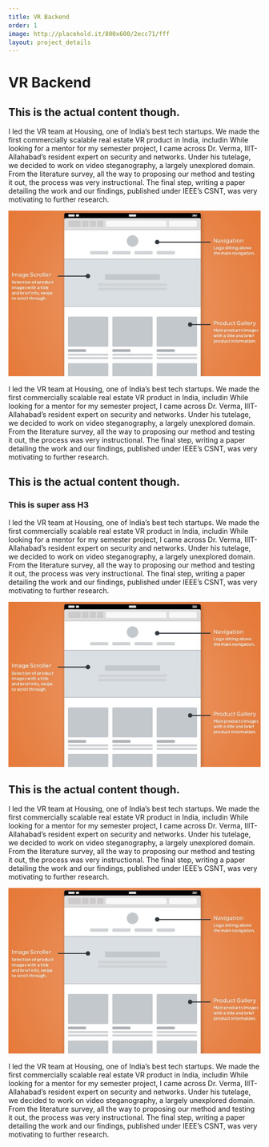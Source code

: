 ```yaml
---
title: VR Backend
order: 1
image: http://placehold.it/800x600/2ecc71/fff
layout: project_details
---
```


# VR Backend

## This is the actual content though.

I led the VR team at Housing, one of India’s best tech startups. We made the first commercially scalable real estate VR product in India, includin While looking for a mentor for my semester project, I came across Dr. Verma, IIIT-Allahabad’s resident expert on security and networks. Under his tutelage, we decided to work on video steganography, a largely unexplored domain. From the literature survey, all the way to proposing our method and testing it out, the process was very instructional. The final step, writing a paper detailing the work and our findings, published under IEEE’s CSNT, was very motivating to further research.

![randomimage](/assets/big_image_placeholder.png)


I led the VR team at Housing, one of India’s best tech startups. We made the first commercially scalable real estate VR product in India, includin While looking for a mentor for my semester project, I came across Dr. Verma, IIIT-Allahabad’s resident expert on security and networks. Under his tutelage, we decided to work on video steganography, a largely unexplored domain. From the literature survey, all the way to proposing our method and testing it out, the process was very instructional. The final step, writing a paper detailing the work and our findings, published under IEEE’s CSNT, was very motivating to further research.


## This is the actual content though.

### This is super ass H3

I led the VR team at Housing, one of India’s best tech startups. We made the first commercially scalable real estate VR product in India, includin While looking for a mentor for my semester project, I came across Dr. Verma, IIIT-Allahabad’s resident expert on security and networks. Under his tutelage, we decided to work on video steganography, a largely unexplored domain. From the literature survey, all the way to proposing our method and testing it out, the process was very instructional. The final step, writing a paper detailing the work and our findings, published under IEEE’s CSNT, was very motivating to further research.

![randomimage](/assets/big_image_placeholder.png)


## This is the actual content though.

I led the VR team at Housing, one of India’s best tech startups. We made the first commercially scalable real estate VR product in India, includin While looking for a mentor for my semester project, I came across Dr. Verma, IIIT-Allahabad’s resident expert on security and networks. Under his tutelage, we decided to work on video steganography, a largely unexplored domain. From the literature survey, all the way to proposing our method and testing it out, the process was very instructional. The final step, writing a paper detailing the work and our findings, published under IEEE’s CSNT, was very motivating to further research.

![randomimage](/assets/big_image_placeholder.png)


I led the VR team at Housing, one of India’s best tech startups. We made the first commercially scalable real estate VR product in India, includin While looking for a mentor for my semester project, I came across Dr. Verma, IIIT-Allahabad’s resident expert on security and networks. Under his tutelage, we decided to work on video steganography, a largely unexplored domain. From the literature survey, all the way to proposing our method and testing it out, the process was very instructional. The final step, writing a paper detailing the work and our findings, published under IEEE’s CSNT, was very motivating to further research.
